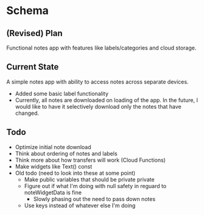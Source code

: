 # Schema

## (Revised) Plan

Functional notes app with features like labels/categories and cloud storage.

## Current State

A simple notes app with ability to access notes across separate devices.
- Added some basic label functionality
- Currently, all notes are downloaded on loading of the app. In the future, I would like to have it selectively download only the notes that have changed.

## Todo
- Optimize initial note download
- Think about ordering of notes and labels
- Think more about how transfers will work (Cloud Functions)
- Make widgets like Text() const
- Old todo (need to look into these at some point)
   - Make public variables that should be private private
   - Figure out if what I'm doing with null safety in reguard to noteWidgetData is fine
      - Slowly phasing out the need to pass down notes
   - Use keys instead of whatever else I'm doing
